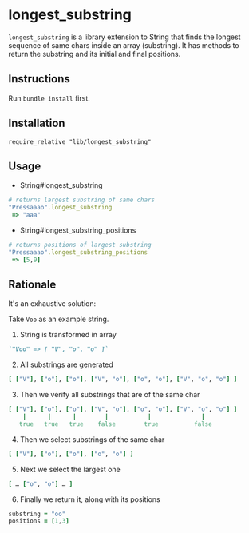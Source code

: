 longest_substring
=================

`longest_substring` is a library extension to String that finds the longest sequence of same chars inside an array (substring).
It has methods to return the substring and its initial and final positions.

## Instructions

Run `bundle install` first.

## Installation

`require_relative "lib/longest_substring"`

## Usage

* String#longest_substring
```ruby
# returns largest substring of same chars
"Pressaaao".longest_substring
 => "aaa"
```

* String#longest_substring_positions
```ruby
# returns positions of largest substring
"Pressaaao".longest_substring_positions
 => [5,9]
```

## Rationale

It's an exhaustive solution:

Take `Voo` as an example string.

1. String is transformed in array
```ruby
`"Voo" => [ "V", "o", "o" ]`
```

2. All substrings are generated
```ruby
[ ["V"], ["o"], ["o"], ["V", "o"], ["o", "o"], ["V", "o", "o"] ]
```

3. Then we verify all substrings that are of the same char
```ruby
[ ["V"], ["o"], ["o"], ["V", "o"], ["o", "o"], ["V", "o", "o"] ]
    |      |      |        |           |              |
   true   true   true    false        true          false
```

4. Then we select substrings of the same char
```ruby
[ ["V"], ["o"], ["o"], ["o", "o"] ]
```

5. Next we select the largest one
```ruby
[ … ["o", "o"] … ]
```

6. Finally we return it, along with its positions
```ruby
substring = "oo"
positions = [1,3]
```
